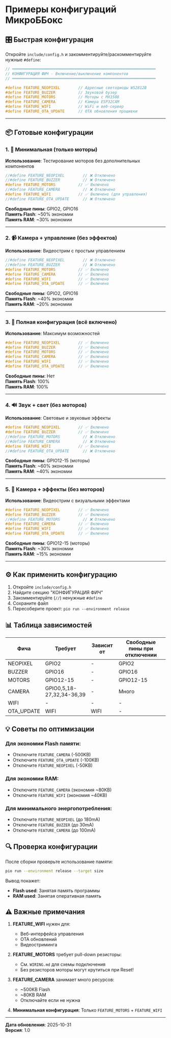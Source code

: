 # Примеры конфигураций МикроББокс

## 🎛️ Быстрая конфигурация

Откройте `include/config.h` и закомментируйте/раскомментируйте нужные `#define`:

```cpp
// ═══════════════════════════════════════════════════════════════
// КОНФИГУРАЦИЯ ФИЧ - Включение/выключение компонентов
// ═══════════════════════════════════════════════════════════════

#define FEATURE_NEOPIXEL        // Адресные светодиоды WS2812B
#define FEATURE_BUZZER          // Звуковой бузер
#define FEATURE_MOTORS          // Моторы с MX1508
#define FEATURE_CAMERA          // Камера ESP32CAM
#define FEATURE_WIFI            // WiFi и веб-сервер
#define FEATURE_OTA_UPDATE      // OTA обновления прошивки
```

---

## 📦 Готовые конфигурации

### 1. 🚗 Минимальная (только моторы)

**Использование**: Тестирование моторов без дополнительных компонентов

```cpp
//#define FEATURE_NEOPIXEL        // ❌ Отключено
//#define FEATURE_BUZZER          // ❌ Отключено
#define FEATURE_MOTORS          // ✅ Включено
//#define FEATURE_CAMERA          // ❌ Отключено
#define FEATURE_WIFI            // ✅ Включено (для управления)
//#define FEATURE_OTA_UPDATE      // ❌ Отключено
```

**Свободные пины**: GPIO2, GPIO16  
**Память Flash**: ~50% экономии  
**Память RAM**: ~30% экономии

---

### 2. 📹 Камера + управление (без эффектов)

**Использование**: Видеострим с простым управлением

```cpp
//#define FEATURE_NEOPIXEL        // ❌ Отключено
//#define FEATURE_BUZZER          // ❌ Отключено
#define FEATURE_MOTORS          // ✅ Включено
#define FEATURE_CAMERA          // ✅ Включено
#define FEATURE_WIFI            // ✅ Включено
#define FEATURE_OTA_UPDATE      // ✅ Включено
```

**Свободные пины**: GPIO2, GPIO16  
**Память Flash**: ~40% экономии  
**Память RAM**: ~20% экономии

---

### 3. 🎉 Полная конфигурация (всё включено)

**Использование**: Максимум возможностей

```cpp
#define FEATURE_NEOPIXEL        // ✅ Включено
#define FEATURE_BUZZER          // ✅ Включено
#define FEATURE_MOTORS          // ✅ Включено
#define FEATURE_CAMERA          // ✅ Включено
#define FEATURE_WIFI            // ✅ Включено
#define FEATURE_OTA_UPDATE      // ✅ Включено
```

**Свободные пины**: Нет  
**Память Flash**: 100%  
**Память RAM**: 100%

---

### 4. 🔊 Звук + свет (без моторов)

**Использование**: Световые и звуковые эффекты

```cpp
#define FEATURE_NEOPIXEL        // ✅ Включено
#define FEATURE_BUZZER          // ✅ Включено
//#define FEATURE_MOTORS          // ❌ Отключено
//#define FEATURE_CAMERA          // ❌ Отключено
#define FEATURE_WIFI            // ✅ Включено
//#define FEATURE_OTA_UPDATE      // ❌ Отключено
```

**Свободные пины**: GPIO12-15 (моторы)  
**Память Flash**: ~60% экономии  
**Память RAM**: ~40% экономии

---

### 5. 🎥 Камера + эффекты (без моторов)

**Использование**: Видеострим с визуальными эффектами

```cpp
#define FEATURE_NEOPIXEL        // ✅ Включено
#define FEATURE_BUZZER          // ✅ Включено
//#define FEATURE_MOTORS          // ❌ Отключено
#define FEATURE_CAMERA          // ✅ Включено
#define FEATURE_WIFI            // ✅ Включено
#define FEATURE_OTA_UPDATE      // ✅ Включено
```

**Свободные пины**: GPIO12-15 (моторы)  
**Память Flash**: ~30% экономии  
**Память RAM**: ~15% экономии

---

## ⚙️ Как применить конфигурацию

1. Откройте `include/config.h`
2. Найдите секцию "КОНФИГУРАЦИЯ ФИЧ"
3. Закомментируйте (`//`) ненужные `#define`
4. Сохраните файл
5. Пересоберите проект: `pio run --environment release`

## 📊 Таблица зависимостей

| Фича | Требует | Зависит от | Свободные пины при отключении |
|------|---------|------------|-------------------------------|
| NEOPIXEL | GPIO2 | - | GPIO2 |
| BUZZER | GPIO16 | - | GPIO16 |
| MOTORS | GPIO12-15 | - | GPIO12-15 |
| CAMERA | GPIO0,5,18-27,32,34-36,39 | - | Много |
| WIFI | - | - | - |
| OTA_UPDATE | WIFI | WIFI | - |

## 💡 Советы по оптимизации

### Для экономии Flash памяти:
- Отключите `FEATURE_CAMERA` (-500KB)
- Отключите `FEATURE_OTA_UPDATE` (-100KB)
- Отключите `FEATURE_NEOPIXEL` (-50KB)

### Для экономии RAM:
- Отключите `FEATURE_CAMERA` (экономия ~80KB)
- Отключите `FEATURE_WIFI` (экономия ~40KB)

### Для минимального энергопотребления:
- Отключите `FEATURE_NEOPIXEL` (до 180mA)
- Отключите `FEATURE_BUZZER` (до 30mA)
- Отключите `FEATURE_CAMERA` (до 100mA)

## 🔍 Проверка конфигурации

После сборки проверьте использование памяти:

```bash
pio run --environment release --target size
```

Вывод покажет:
- **Flash used**: Занятая память программы
- **RAM used**: Занятая оперативная память

## ⚠️ Важные примечания

1. **FEATURE_WIFI** нужен для:
   - Веб-интерфейса управления
   - OTA обновлений
   - Видеостриминга

2. **FEATURE_MOTORS** требует pull-down резисторы:
   - См. `WIRING.md` для схемы подключения
   - Без резисторов моторы могут крутиться при Reset!

3. **FEATURE_CAMERA** занимает много ресурсов:
   - ~500KB Flash
   - ~80KB RAM
   - Отключайте если не нужна

4. **Минимальная конфигурация**: Только `FEATURE_MOTORS` + `FEATURE_WIFI`

---

**Дата обновления**: 2025-10-31  
**Версия**: 1.0
